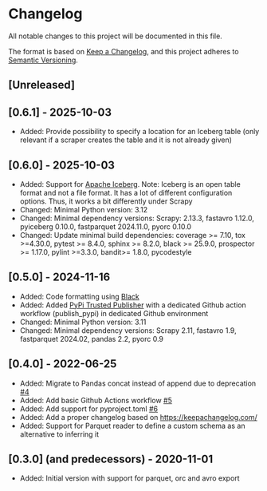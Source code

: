 # Changelog
All notable changes to this project will be documented in this file.

The format is based on [Keep a Changelog](https://keepachangelog.com/en/1.0.0/),
and this project adheres to [Semantic Versioning](https://semver.org/spec/v2.0.0.html).

## [Unreleased]


## [0.6.1] - 2025-10-03
* Added: Provide possibility to specify a location for an Iceberg table (only relevant if a scraper creates the table and it is not already given)

## [0.6.0] - 2025-10-03
* Added: Support for [Apache Iceberg](https://iceberg.apache.org/). Note: Iceberg is an open table format and not a file format. It has a lot of different configuration options. Thus, it works a bit differently under Scrapy
* Changed: Minimal Python version: 3.12
* Changed: Minimal dependency versions: Scrapy: 2.13.3, fastavro 1.12.0, pyiceberg 0.10.0, fastparquet 2024.11.0, pyorc 0.10.0
* Changed: Update minimal build dependencies: coverage >= 7.10, tox >=4.30.0, pytest >= 8.4.0, sphinx >= 8.2.0, black >= 25.9.0, prospector >= 1.17.0, pylint >=3.3.0, bandit>= 1.8.0, pycodestyle 

## [0.5.0] - 2024-11-16
* Added: Code formatting using [Black](https://black.readthedocs.io/en/stable/)
* Added: Added [PyPi Trusted Publisher](https://docs.pypi.org/trusted-publishers/) with a dedicated Github action workflow (publish_pypi) in dedicated Github environment
* Changed: Minimal Python version: 3.11
* Changed: Minimal dependency versions: Scrapy 2.11, fastavro 1.9, fastparquet 2024.02, pandas 2.2, pyorc 0.9

## [0.4.0] - 2022-06-25
* Added: Migrate to Pandas concat instead of append due to deprecation [#4](https://github.com/ZuInnoTe/scrapy-contrib-bigexporters/issues/4)
* Added: Add basic Github Actions workflow [#5](https://github.com/ZuInnoTe/scrapy-contrib-bigexporters/issues/5)
* Added: Add support for pyproject.toml [#6](https://github.com/ZuInnoTe/scrapy-contrib-bigexporters/issues/6)
* Added: Add a proper changelog based on https://keepachangelog.com/
* Added: Support for Parquet reader to define a custom schema as an alternative to inferring it


## [0.3.0] (and predecessors) - 2020-11-01
* Added: Initial version with support for parquet, orc and avro export